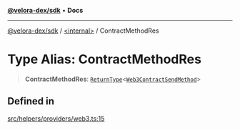 [**@velora-dex/sdk**](../../README.md) • **Docs**

***

[@velora-dex/sdk](../../globals.md) / [\<internal\>](../README.md) / ContractMethodRes

# Type Alias: ContractMethodRes

> **ContractMethodRes**: [`ReturnType`](ReturnType.md)\<[`Web3ContractSendMethod`](Web3ContractSendMethod.md)\>

## Defined in

[src/helpers/providers/web3.ts:15](https://github.com/VeloraDEX/paraswap-sdk/blob/feat/velora/src/helpers/providers/web3.ts#L15)
